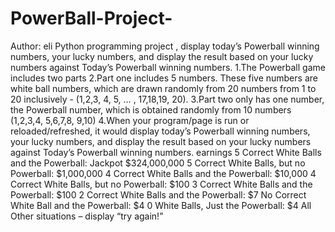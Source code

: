 # PowerBall-Project-
Author: eli
Python programming project , display today’s Powerball winning numbers, your lucky numbers, and display the result based on your lucky numbers against Today’s Powerball winning numbers.
1.The Powerball game includes two parts
2.Part one includes 5 numbers. These five numbers are white ball numbers, which are drawn randomly from 20 numbers from 1 to 20 inclusively - (1,2,3, 4, 5, … , 17,18,19, 20).
3.Part two only has one number, the Powerball number, which is obtained randomly from 10 numbers (1,2,3,4, 5,6,7,8, 9,10)
4.When your program/page is run or reloaded/refreshed, it would display today’s Powerball winning numbers, your lucky numbers, and display the result based on your lucky numbers against Today’s Powerball winning numbers.
earnings
5 Correct White Balls and the Powerball: Jackpot $324,000,000
5 Correct White Balls, but no Powerball: $1,000,000
4 Correct White Balls and the Powerball: $10,000
4 Correct White Balls, but no Powerball: $100
3 Correct White Balls and the Powerball: $100
2 Correct White Balls and the Powerball: $7
No Correct White Ball and the Powerball: $4
0 White Balls, Just the Powerball: $4
All Other situations – display “try again!”
